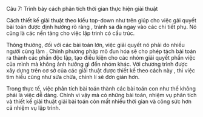 Câu 7: Trình bày cách phân tích thời gian thực hiện giải thuật

Cách thiết kế giải thuật theo kiểu top-down như trên giúp cho việc gải quyết bài toán được  định hướng rõ ràng , tránh sa đà ngay vào các chi tiết phụ. Nó cũng là các nền tảng cho việc lập trình có cấu trúc.

Thông thường, đối với các bài toán lớn, việc giải quyết nó phải do nhiều người cùng làm . Chính phương pháp mô đun hóa sẽ cho phép tách bài toán ra thành các phần độc lập, tạo điều kiện cho các nhóm giải quyết phần việc của mình mà không ảnh hưởng gì đến nhóm khác. Với chương trình được xây dựng trên cơ sở của các giải thuật được thiết kế theo cách này , thì việc tìm hiểu cũng như sửa chữa, chỉnh lí sẽ đơn giản hơn.

Trong thực tế, việc phân tích bài toán thành các bài toán con như thế không phải là việc dễ dàng. Chính vì vậy mà có những bài toán, nhiệm vụ phân tích và thiết kế giải thuật giải bài toán còn mất nhiều thời gian và công sức hơn cả nhiệm vụ lập trình.

